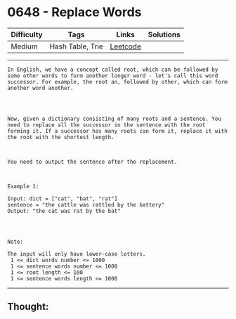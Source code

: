 # 0648 - Replace Words

Difficulty  | Tags | Links | Solutions
----------- | ---- | ----- | -----
Medium | Hash Table, Trie | [Leetcode](https://leetcode.com/problems/replace-words/description/) |


-----------

```
In English, we have a concept called root, which can be followed by some other words to form another longer word - let's call this word successor. For example, the root an, followed by other, which can form another word another.




Now, given a dictionary consisting of many roots and a sentence. You need to replace all the successor in the sentence with the root forming it. If a successor has many roots can form it, replace it with the root with the shortest length.



You need to output the sentence after the replacement.



Example 1:

Input: dict = ["cat", "bat", "rat"]
sentence = "the cattle was rattled by the battery"
Output: "the cat was rat by the bat"




Note:

The input will only have lower-case letters.
 1 <= dict words number <= 1000 
 1 <= sentence words number <= 1000  
 1 <= root length <= 100 
 1 <= sentence words length <= 1000
```

-----------

## Thought:
